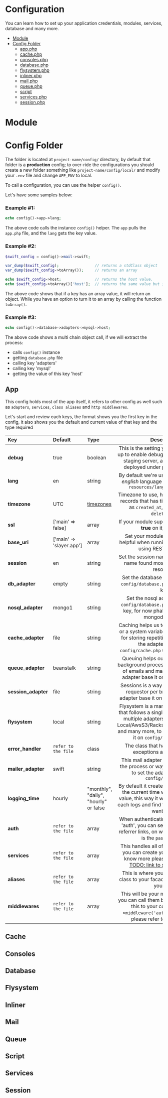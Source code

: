 # Configuration
You can learn how to set up your application credentials, modules, services, database and many more.

- [Module](#module)
- [Config Folder](#config-folder)
    - [app.php](#app)
    - [cache.php](#cache)
    - [consoles.php](#consoles)
    - [database.php](#database)
    - [flysystem.php](#flysystem)
    - [inliner.php](#inliner)
    - [mail.php](#mail)
    - [queue.php](#queue)
    - [script](#script)
    - [services.php](#services)
    - [session.php](#session)

<a name="module"></a>
# Module

<a name="config-folder"></a>
# Config Folder

The folder is located at ``project-name/config/`` directory, by default that folder is a **production** config; to over-ride the configurations you should create a new folder something like ``project-name/config/local/`` and modify your ``.env`` file and change ``APP_ENV`` to local.

To call a configuration, you can use the helper ``config()``.

Let's have some samples below:

### Example #1:
```php
echo config()->app->lang;
```
The above code calls the instance ``config()`` helper. The ``app`` pulls the ``app.php`` file, and the ``lang`` gets the key value.

### Example #2:
```php
$swift_config = config()->mail->swift;

var_dump($swift_config);                // returns a stdClass object
var_dump($swift_config->toArray());     // returns an array

echo $swift_config->host;               // returns the host value.
echo $swift_config->toArray()['host'];  // returns the same value but it is an index call
```
The above code shows that if a key has an array value, it will return an object. While you have an option to turn it to an array by calling the function ``toArray()``.

### Example #3:
```php
echo config()->database->adapters->mysql->host;
```
The above code shows a multi chain object call, if we will extract the process:
- calls ``config()`` instance
- getting ``database.php`` file
- calling key 'adapters'
- calling key 'mysql'
- getting the value of this key 'host'

<a name="app"></a>
## App
This config holds most of the app itself, it refers to other config as well such as ``adapters``, ``services``, ``class aliases`` and ``http middlewares``.

Let's start and review each keys, the format shows you the first key in the config, it also shows you the default and current value of that key and the type required

| Key                 | Default                       | Type                                                       | Description
| :------------------ | :---------------------------- | :--------------------------------------------------------- | :----------------------------------------------------------------------------------------------------------------------------------------------------------------------------------------------------------------------------------: |
| **debug**           | true                          | boolean                                                    | This is the setting you will need to set-up to enable debugging on your local or staging server, and disable it when deployed under production server.                                                                               |
| **lang**            | en                            | string                                                     | By default we're using **en** that refers to *english* language in which located at ``resources/lang/<folder name>``                                                                                                                 |
| **timezone**        | UTC                           | [timezones](http://php.net/manual/en/timezones.php)        | Timezone to use, helpful when creating records that has timestamp on it such as ``created_at``, ``updated_at`` and ``deleted_at``.                                                                                                   |
| **ssl**             | ['main' => false]             | array                                                      | If your module supports ssl, then apply **true** on it, else **false**                                                                                                                                                               |
| **base_uri**        | ['main' => 'slayer.app']      | array                                                      | Set your module's base uri, this is helpful when running command line or using RESTful request                                                                                                                                       |
| **session**         | en                            | string                                                     | Set the session name, this refers to the name found most of the browser's resources                                                                                                                                                  |
| **db_adapter**      | empty                         | string                                                     | Set the database adapter, base it on ``config/database.php`` under ***adapters*** key                                                                                                                                                |
| **nosql_adapter**   | mongo1                        | string                                                     | Set the nosql adapter, base it on ``config/database.php`` under ***adapters*** key, for now phalcon only supports mongodb for now                                                                                                    |
| **cache_adapter**   | file                          | string                                                     | Caching helps us to determine a global or a system variables; this is also used for storing repetitive sql query, to set the adapter, base it on ``config/cache.php`` under ***adapters*** key                                       |
| **queue_adapter**   | beanstalk                     | string                                                     | Queuing helps our system to handle background processes such as sending of emails and many more, to set the adapter base it on ``config/queue.php``                                                                                  |
| **session_adapter** | file                          | string                                                     | Sessions is a way to identify a unique requestor per browser, to set the adapter base it on ``config/session.php``                                                                                                                   |
| **flysystem**       | local                         | string                                                     | Flysystem is a manager or an instance that follows a single interface of all this multiple adapters/services such as Local/AwsS3/Rackspace/Dropbox/Copy and many more, to set the adapter base it on ``config/flysystem.php``        |
| **error_handler**   | `refer to the file`           | class                                                      | The class that handles the thrown exceptions and fatal errors                                                                                                                                                                        |
| **mailer_adapter**  | swift                         | string                                                     | This mail adapter is the one handling the process or way of sending emails, to set the adapter base it on ``config/mail.php``                                                                                                        |
| **logging_time**    | hourly                        | "monthly", "daily", "hourly" or false                      | By default it creates a log that appends the current time with the configured value, this way it will help you to divide each logs and find the specific time you want to tail                                                       |
| **auth**            | `refer to the file`           | array                                                      | When authenticating using the service 'auth', you can set the ``key`` to handler referrer links, on what ``model`` to use and is the ``password`` field                                                                              |
| **services**        | `refer to the file`           | array                                                      | This handles all of our dependencies, you can create your own service, to know more please refer to this link [TODO: link to service creation](#link)                                                                                |
| **aliases**         | `refer to the file`           | array                                                      | This is where you can apply an alias class to your facade class or any class you want                                                                                                                                                |
| **middlewares**     | `refer to the file`           | array                                                      | This will be your middleware classes, you can call them by adding a code like this to your controller ``$this->middleware('auth')``, to know more please refer to the controller                                                     |


<a name="cache"></a>
## Cache


<a name="consoles"></a>
## Consoles


<a name="database"></a>
## Database


<a name="flysystem"></a>
## Flysystem


<a name="inliner"></a>
## Inliner


<a name="mail"></a>
## Mail


<a name="queue"></a>
## Queue


<a name="script"></a>
## Script


<a name="services"></a>
## Services


<a name="session"></a>
## Session
